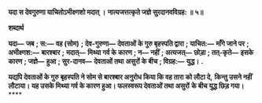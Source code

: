 **यदा स देवगुरुणा याचितोऽभीक्ष्णशो मदात् ।** **नात्यजत्तत्कृते जज्ञे सुरदानवविग्रह: ॥ ५॥** 

**शब्दार्थ** 

**यदा—** **जब** **; स:—** **वह (सोम)** **; देव-गुरुणा—** **देवताओं के गुरु बृहस्पति द्वारा** **; याचित:—** **माँगे जाने पर** **; अभीक्ष्णश:—** **बारश्बार** **;** **मदात्—** **मिथ्या गर्व के कारण** **; न—** **नहीं** **; अत्यजत्—** **छोड़ा** **; तत्-कृते—** **इसके कारण** **; जज्ञे—** **हुआ** **; सुर-दानव—** **देवताओं तथा** **असुरों के बीच** **; विग्रह:—** **युद्ध।** **.** 

**यद्यपि देवताओं के गुरु बृहस्पति ने सोम से बारश्बार अनुरोध किया कि वह तारा को लौटा दे,** **किन्तु उसने नहीं लौटाया। यह उसके मिथ्या गर्व के कारण हुआ। फलस्वरूप देवताओं तथा असुरों** **के बीच युद्ध छिड़ गया।** **** 